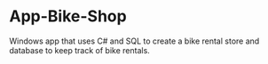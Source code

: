 # App-Bike-Shop

Windows app that uses C# and SQL to create a bike rental store and database to keep track of bike rentals.
